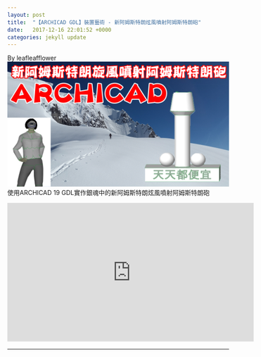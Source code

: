 ```yaml
---
layout: post
title:  "【ARCHICAD GDL】裝置藝術 - 新阿姆斯特朗炫風噴射阿姆斯特朗砲"
date:   2017-12-16 22:01:52 +0000
categories: jekyll update
---
```

By leafleafflower  
![新阿姆斯特朗炫風噴射阿姆斯特朗砲Cover](/assets/ArchiCAD/新阿姆斯特朗炫風噴射阿姆斯特朗砲Cover.png)
使用ARCHICAD 19 GDL實作銀魂中的新阿姆斯特朗炫風噴射阿姆斯特朗砲<br>
<iframe width="560" height="315" src="https://www.youtube.com/embed/2mD3280jf0I" frameborder="0" gesture="media" allow="encrypted-media" allowfullscreen></iframe>





-------------------------------------------------------  

[帶路雞Pro-App-Store]: https://appsto.re/tw/kp-Sfb.i
[帶路雞-App-Store]: https://appsto.re/tw/amD6eb.i

